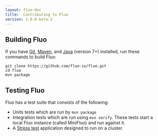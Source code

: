 ```yaml
---
layout: fluo-doc
title:  Contributing to Fluo
version: 1.0.0-beta-2
---
```


Building Fluo
-------------

If you have [Git], [Maven], and [Java][java] (version 7+) installed, run these commands
to build Fluo:

    git clone https://github.com/fluo-io/fluo.git
    cd fluo
    mvn package

Testing Fluo
------------

Fluo has a test suite that consists of the following:

* Units tests which are run by `mvn package`
* Integration tests which are run using `mvn verify`.  These tests start
a local Fluo instance (called MiniFluo) and run against it.
* A [Stress test][Stress] application designed to run on a cluster.

[Git]: http://git-scm.com/
[java]: https://www.oracle.com/java/index.html
[Maven]: http://maven.apache.org/
[Stress]: https://github.com/fluo-io/fluo-stress
